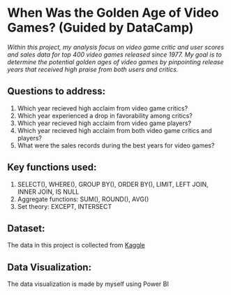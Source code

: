 # When Was the Golden Age of Video Games? (Guided by DataCamp)
*Within this project, my analysis focus on video game critic and user scores and sales data for top 400 video games released since 1977. My goal is to determine the potential golden ages of video games by pinpointing release years that received high praise from both users and critics.* 
## Questions to address:
1. Which year recieved high acclaim from video game critics?
2. Which year experienced a drop in favorability among critics?
3. Which year recieved high acclaim from video game players?
4. Which year recieved high acclaim from both video game critics and players?
6. What were the sales records during the best years for video games?
## Key functions used:
1. SELECT(), WHERE(), GROUP BY(), ORDER BY(), LIMIT, LEFT JOIN, INNER JOIN, IS NULL
2. Aggregate functions: SUM(), ROUND(), AVG()
3. Set theory: EXCEPT, INTERSECT
## Dataset:
The data in this project is collected from [Kaggle](https://www.kaggle.com/datasets/holmjason2/videogamedata)
## Data Visualization:
The data visualization is made by myself using Power BI
